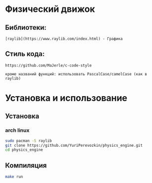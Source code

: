 # Физический движок

## Библиотеки:
    [raylib](https://www.raylib.com/index.html) - Графика

## Стиль кода:
    https://github.com/MaJerle/c-code-style

    кроме названий функций: использовать PascalCase/camelCase (как в raylib)

# Установка и использование

## Установка

### arch linux
```sh
sudo pacman -S raylib
git clone https://github.com/YuriPerevozkin/physics_engine.git
cd physics_engine
```

## Компиляция
```sh
make run
```
